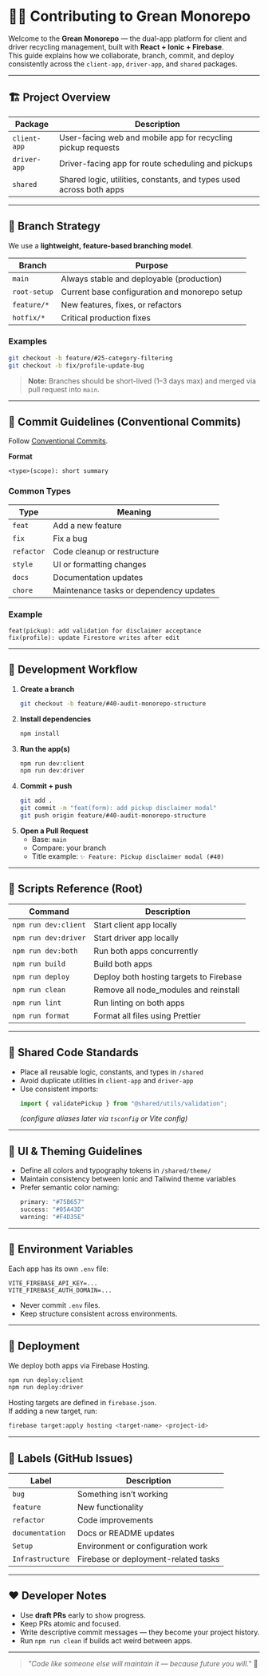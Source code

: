 # 🧑‍💻 Contributing to Grean Monorepo

Welcome to the **Grean Monorepo** — the dual-app platform for client and driver recycling management, built with **React + Ionic + Firebase**.  
This guide explains how we collaborate, branch, commit, and deploy consistently across the `client-app`, `driver-app`, and `shared` packages.

---

## 🏗 Project Overview

| Package | Description |
|----------|--------------|
| `client-app` | User-facing web and mobile app for recycling pickup requests |
| `driver-app` | Driver-facing app for route scheduling and pickups |
| `shared` | Shared logic, utilities, constants, and types used across both apps |

---

## 🌿 Branch Strategy

We use a **lightweight, feature-based branching model**.

| Branch | Purpose |
|---------|----------|
| `main` | Always stable and deployable (production) |
| `root-setup` | Current base configuration and monorepo setup |
| `feature/*` | New features, fixes, or refactors |
| `hotfix/*` | Critical production fixes |

### Examples
```bash
git checkout -b feature/#25-category-filtering
git checkout -b fix/profile-update-bug
```

> **Note:** Branches should be short-lived (1–3 days max) and merged via pull request into `main`.

---

## 🧱 Commit Guidelines (Conventional Commits)

Follow [Conventional Commits](https://www.conventionalcommits.org/en/v1.0.0/).

**Format**
```
<type>(scope): short summary
```

### Common Types
| Type | Meaning |
|------|----------|
| `feat` | Add a new feature |
| `fix` | Fix a bug |
| `refactor` | Code cleanup or restructure |
| `style` | UI or formatting changes |
| `docs` | Documentation updates |
| `chore` | Maintenance tasks or dependency updates |

### Example
```
feat(pickup): add validation for disclaimer acceptance
fix(profile): update Firestore writes after edit
```

---

## 🔁 Development Workflow

1. **Create a branch**
   ```bash
   git checkout -b feature/#40-audit-monorepo-structure
   ```
2. **Install dependencies**
   ```bash
   npm install
   ```
3. **Run the app(s)**
   ```bash
   npm run dev:client
   npm run dev:driver
   ```
4. **Commit + push**
   ```bash
   git add .
   git commit -m "feat(form): add pickup disclaimer modal"
   git push origin feature/#40-audit-monorepo-structure
   ```
5. **Open a Pull Request**
   - Base: `main`
   - Compare: your branch  
   - Title example: `✨ Feature: Pickup disclaimer modal (#40)`

---

## 🧩 Scripts Reference (Root)

| Command | Description |
|----------|--------------|
| `npm run dev:client` | Start client app locally |
| `npm run dev:driver` | Start driver app locally |
| `npm run dev:both` | Run both apps concurrently |
| `npm run build` | Build both apps |
| `npm run deploy` | Deploy both hosting targets to Firebase |
| `npm run clean` | Remove all node_modules and reinstall |
| `npm run lint` | Run linting on both apps |
| `npm run format` | Format all files using Prettier |

---

## 🧠 Shared Code Standards

- Place all reusable logic, constants, and types in `/shared`
- Avoid duplicate utilities in `client-app` and `driver-app`
- Use consistent imports:
  ```js
  import { validatePickup } from "@shared/utils/validation";
  ```
  _(configure aliases later via `tsconfig` or Vite config)_

---

## 🎨 UI & Theming Guidelines

- Define all colors and typography tokens in `/shared/theme/`
- Maintain consistency between Ionic and Tailwind theme variables
- Prefer semantic color naming:
  ```js
  primary: "#75B657"
  success: "#05A43D"
  warning: "#F4D35E"
  ```

---

## 🔐 Environment Variables

Each app has its own `.env` file:
```
VITE_FIREBASE_API_KEY=...
VITE_FIREBASE_AUTH_DOMAIN=...
```
- Never commit `.env` files.
- Keep structure consistent across environments.

---

## 🚀 Deployment

We deploy both apps via Firebase Hosting.

```bash
npm run deploy:client
npm run deploy:driver
```

Hosting targets are defined in `firebase.json`.  
If adding a new target, run:
```bash
firebase target:apply hosting <target-name> <project-id>
```

---

## 🧾 Labels (GitHub Issues)

| Label | Description |
|--------|-------------|
| `bug` | Something isn’t working |
| `feature` | New functionality |
| `refactor` | Code improvements |
| `documentation` | Docs or README updates |
| `Setup` | Environment or configuration work |
| `Infrastructure` | Firebase or deployment-related tasks |

---

## ❤️ Developer Notes

- Use **draft PRs** early to show progress.
- Keep PRs atomic and focused.
- Write descriptive commit messages — they become your project history.
- Run `npm run clean` if builds act weird between apps.

---

> _"Code like someone else will maintain it — because future you will."_ 🧠